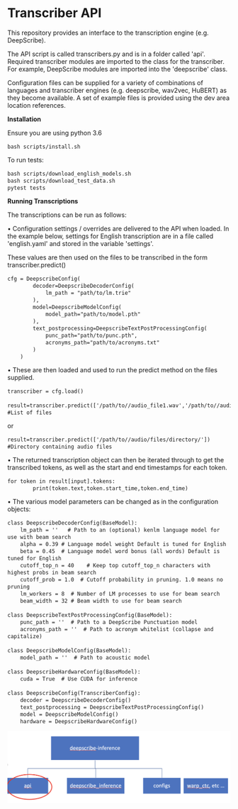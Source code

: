 # Transcriber API

This repository provides an interface to the transcription engine (e.g. DeepScribe).

The API script is called transcribers.py and is in a folder called 'api'. Required transcriber modules are imported to the class for the transcriber. For example, DeepScribe modules are imported into the 'deepscribe' class.

Configuration files can be supplied for a variety of combinations of languages and transcriber engines (e.g. deepscribe, wav2vec, HuBERT) as they become available. A set of example files is provided using the dev area location references.

**Installation**

Ensure you are using python 3.6

    bash scripts/install.sh

To run tests:
    
    bash scripts/download_english_models.sh
    bash scripts/download_test_data.sh
    pytest tests

**Running Transcriptions**

The transcriptions can be run as follows:


•	Configuration settings / overrides are delivered to the API when loaded. 
In the example below, settings for English transcription are in a file called 'english.yaml' and stored in the variable 'settings'.


These values are then used on the files to be transcribed in the form transcriber.predict()

	cfg = DeepscribeConfig(
            decoder=DeepscribeDecoderConfig(
                lm_path = "path/to/lm.trie"
            ),
            model=DeepscribeModelConfig(
                model_path="path/to/model.pth"
            ),
            text_postprocessing=DeepscribeTextPostProcessingConfig(
                punc_path="path/to/punc.pth",
                acronyms_path="path/to/acronyms.txt"
            )
        )


        
	
	

•	These are then loaded and used to run the predict method on the files supplied.

	transcriber = cfg.load()

	result=transcriber.predict(['/path/to//audio_file1.wav','/path/to//audio_file1.wav'])  #List of files

or
	
	result=transcriber.predict(['/path/to//audio/files/directory/'])  #Directory containing audio files

•   The returned transcription object can then be iterated through to get the transcribed tokens, as well as the start and end timestamps for each token.

    for token in result[input].tokens:
            print(token.text,token.start_time,token.end_time)

•	The various model parameters can be changed as in the configuration objects:

	
	class DeepscribeDecoderConfig(BaseModel):
        lm_path = ''   # Path to an (optional) kenlm language model for use with beam search
        alpha = 0.39 # Language model weight Default is tuned for English
        beta = 0.45  # Language model word bonus (all words) Default is tuned for English
        cutoff_top_n = 40    # Keep top cutoff_top_n characters with highest probs in beam search
        cutoff_prob = 1.0  # Cutoff probability in pruning. 1.0 means no pruning
        lm_workers = 8  # Number of LM processes to use for beam search
        beam_width = 32 # Beam width to use for beam search

    class DeepscribeTextPostProcessingConfig(BaseModel):
        punc_path = ''  # Path to a DeepScribe Punctuation model
        acronyms_path = ''  # Path to acronym whitelist (collapse and capitalize)

    class DeepscribeModelConfig(BaseModel):
        model_path = ''  # Path to acoustic model

    class DeepscribeHardwareConfig(BaseModel):
        cuda = True  # Use CUDA for inference

    class DeepscribeConfig(TranscriberConfig):
        decoder = DeepscribeDecoderConfig()
        text_postprocessing = DeepscribeTextPostProcessingConfig()
        model = DeepscribeModelConfig()
        hardware = DeepscribeHardwareConfig()


![image info](./images/api_location.png)

